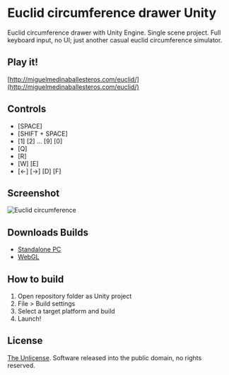 # Euclid circumference drawer Unity
Euclid circumference drawer with Unity Engine. Single scene project. Full keyboard input, no UI; just another casual euclid circumference simulator.

## Play it!
[http://miguelmedinaballesteros.com/euclid/](http://miguelmedinaballesteros.com/euclid/)

## Controls
- [SPACE]
- [SHIFT + SPACE]
- [1] [2] ... [9] [0]
- [Q]
- [R]
- [W] [E]
- [<-] [->] [D] [F]

## Screenshot
![Euclid circumference](https://github.com/Maximetinu/Euclid-circumference-simulator-Unity/blob/master/euclid-screenshot.png?raw=true)

## Downloads Builds
- [Standalone PC](https://drive.google.com/file/d/0B1v_vbHwXsjGV3ZrMmhra3RVdTA/view?usp=sharing)
- [WebGL](https://drive.google.com/file/d/0B1v_vbHwXsjGVjhCUUtvb0ZDbE0/view?usp=sharing)

## How to build
1. Open repository folder as Unity project
2. File > Build settings
3. Select a target platform and build
4. Launch!

## License
[The Unlicense](http://unlicense.org/). Software released into the public domain, no rights reserved.
